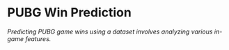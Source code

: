 # PUBG Win Prediction
*Predicting PUBG game wins using a dataset involves analyzing various in-game features.*
